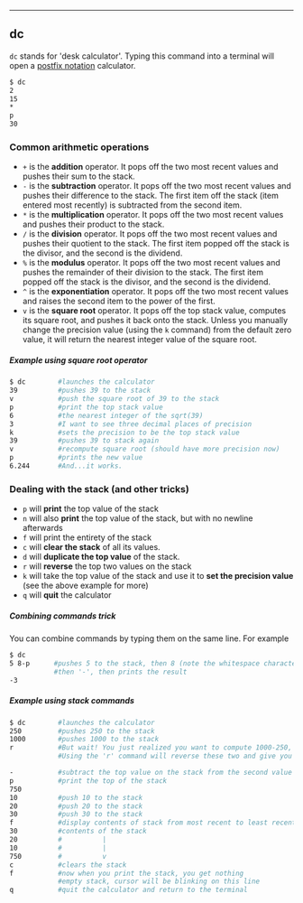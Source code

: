 
---
 dc
----

`dc` stands for 'desk calculator'. Typing this command into a terminal will open a [postfix notation](https:#en.wikipedia.org/wiki/Reverse_Polish_notation) calculator.

~~~ bash
$ dc
2
15
*
p
30
~~~

<!--more-->


### Common arithmetic operations
-  `+` is the **addition** operator. It pops off the two most recent values and pushes their sum to the stack.
-  `-` is the **subtraction** operator. It pops off the two most recent values and pushes their difference to the stack. The first item off the stack (item entered most recently) is subtracted from the second item.
-  `*` is the **multiplication** operator. It pops off the two most recent values and pushes their product to the stack.
-  `/` is the **division** operator. It pops off the two most recent values and pushes their quotient to the stack. The first item popped off the stack is the divisor, and the second is the dividend.
-  `%` is the **modulus** operator. It pops off the two most recent values and pushes the remainder of their division to the stack. The first item popped off the stack is the divisor, and the second is the dividend.
-  `^` is the **exponentiation** operator. It pops off the two most recent values and raises the second item to the power of the first. 
-  `v` is the **square root** operator. It pops off the top stack value, computes its square root, and pushes it back onto the stack. Unless you manually change the precision value (using the `k` command) from the default zero value, it will return the nearest integer value of the square root.


##### Example using square root operator
~~~~ bash
$ dc        #launches the calculator
39          #pushes 39 to the stack
v           #push the square root of 39 to the stack
p           #print the top stack value
6           #the nearest integer of the sqrt(39)
3           #I want to see three decimal places of precision
k           #sets the precision to be the top stack value 
39          #pushes 39 to stack again
v           #recompute square root (should have more precision now)
p           #prints the new value
6.244       #And...it works.
~~~~

### Dealing with the stack (and other tricks)

- `p` will **print** the top value of the stack
- `n` will also **print** the top value of the stack, but with no newline afterwards
- `f` will print the entirety of the stack
- `c` will **clear the stack** of all its values. 
- `d` will **duplicate the top value** of the stack.
- `r` will **reverse** the top two values on the stack
- `k` will take the top value of the stack and use it to **set the precision value** (see the above example for more)
- `q` will **quit** the calculator

##### Combining commands trick

 You can combine commands by typing them on the same line. For example
 
 ~~~~ bash
 $ dc       
 5 8-p      #pushes 5 to the stack, then 8 (note the whitespace character!), 
            #then '-', then prints the result
 -3
 ~~~~

##### Example using stack commands
~~~~ bash
$ dc        #launches the calculator
250         #pushes 250 to the stack
1000        #pushes 1000 to the stack  
r           #But wait! You just realized you want to compute 1000-250, not 250-1000. 
            #Using the 'r' command will reverse these two and give you the positive value 

-           #subtract the top value on the stack from the second value
p           #print the top of the stack
750         
10          #push 10 to the stack
20          #push 20 to the stack
30          #push 30 to the stack
f           #display contents of stack from most recent to least recent
30          #contents of the stack
20          #          |
10          #          |
750         #          v
c           #clears the stack
f           #now when you print the stack, you get nothing
            #empty stack, cursor will be blinking on this line
q           #quit the calculator and return to the terminal
~~~~
